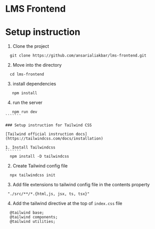 # LMS Frontend

# Setup instruction
1. Clone the project
````````
  git clone https://github.com/ansarialiakbar/lms-frontend.git
`````````
2. Move into the directory
```````
  cd lms-frontend
````````
3. install dependencies
```````
   npm install
````````
4. run the server
`````````
   npm run dev
```````

### Setup instruction for Tailwind CSS

[Tailwind official instruction docs](https://tailwindcss.com/docs/installation)

1. Install Tailwindcss
```````
  npm install -D tailwindcss
`````````

2. Create Tailwind config file
```````
  npx tailwindcss init
```````

3. Add file extensions to tailwind config file in the contents property
`````````
 "./src/**/*.{html,js, jsx, ts, tsx}"
``````````

4. Add the tailwind directive at the top of `index.css` file

````````````
  @tailwind base;
  @tailwind components;
  @tailwind utilities;

````````````
